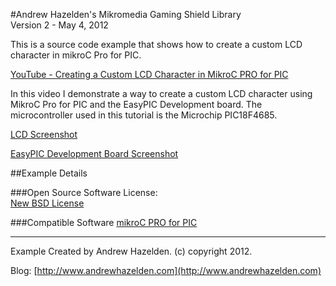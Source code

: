 #Andrew Hazelden's Mikromedia Gaming Shield Library  
Version 2 - May 4, 2012  

This is a source code example that shows how to create a custom LCD character in mikroC Pro for PIC.

[YouTube - Creating a Custom LCD Character in MikroC PRO for PIC ](http://www.youtube.com/watch?v=Y-Kwn4sFEAE)

In this video I demonstrate a way to create a custom LCD character using MikroC Pro for PIC and the EasyPIC Development board. The microcontroller used in this tutorial is the Microchip PIC18F4685.


[LCD Screenshot](https://raw.github.com/AndrewHazelden/I-Heart-MikroC-Custom-LCD-Characters/master/Screenshots/I-Heart-MikroC-photo-1.png)

[EasyPIC Development Board Screenshot](https://raw.github.com/AndrewHazelden/I-Heart-MikroC-Custom-LCD-Characters/master/Screenshots/I-Heart-MikroC-photo-2.png)

##Example Details

###Open Source Software License:  
[New BSD License](https://en.wikipedia.org/wiki/BSD_licenses)
  
###Compatible Software 
[mikroC PRO for PIC](http://www.mikroe.com/mikroc/pic/)

------------------------------------------------------

Example Created by Andrew Hazelden. (c) copyright 2012.

Blog:  [http://www.andrewhazelden.com](http://www.andrewhazelden.com)

